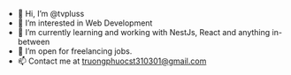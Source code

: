 - 👋 Hi, I’m @tvpluss
- 👀 I’m interested in Web Development
- 🌱 I’m currently learning and working with NestJs, React and anything in-between
- 💞️ I’m open for freelancing jobs.
- 📫 Contact me at truongphuocst310301@gmail.com

<!---
tvpluss/tvpluss is a ✨ special ✨ repository because its `README.md` (this file) appears on your GitHub profile.
You can click the Preview link to take a look at your changes.
--->
